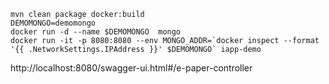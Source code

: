 ```
mvn clean package docker:build
DEMOMONGO=demomongo
docker run -d --name $DEMOMONGO  mongo
docker run -it -p 8080:8080 --env MONGO_ADDR=`docker inspect --format '{{ .NetworkSettings.IPAddress }}' $DEMOMONGO` iapp-demo
```

http://localhost:8080/swagger-ui.html#/e-paper-controller
